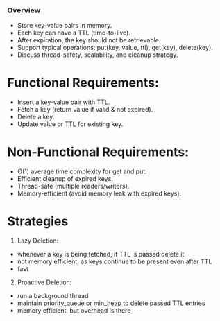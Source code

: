 ### Overview

- Store key-value pairs in memory.
- Each key can have a TTL (time-to-live).
- After expiration, the key should not be retrievable.
- Support typical operations: put(key, value, ttl), get(key), delete(key).
- Discuss thread-safety, scalability, and cleanup strategy.

# Functional Requirements:

- Insert a key-value pair with TTL.
- Fetch a key (return value if valid & not expired).
- Delete a key.
- Update value or TTL for existing key.

# Non-Functional Requirements:

- O(1) average time complexity for get and put.
- Efficient cleanup of expired keys.
- Thread-safe (multiple readers/writers).
- Memory-efficient (avoid memory leak with expired keys).

# Strategies

1. Lazy Deletion:

- whenever a key is being fetched, if TTL is passed delete it
- not memory efficient, as keys continue to be present even after TTL
- fast

2. Proactive Deletion:

- run a background thread
- maintain priority_queue or min_heap to delete passed TTL entries
- memory efficient, but overhead is there
